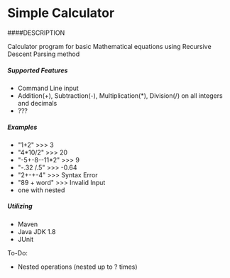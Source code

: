 # Simple Calculator

####DESCRIPTION

Calculator program for basic Mathematical equations using Recursive Descent Parsing method

##### Supported Features
- Command Line input
- Addition(+), Subtraction(-), Multiplication(*), Division(/) on all integers and decimals
- ??? 

##### Examples
- "1+2" >>> 3
- "4*10/2" >>> 20
- "-5+-8--11*2" >>> 9
- "-.32   /.5" >>> -0.64
- "2+-+-4" >>> Syntax Error
- "89 + word" >>> Invalid Input
- one with nested


##### Utilizing
 - Maven
 - Java JDK 1.8
 - JUnit


To-Do:
 - Nested operations (nested up to ? times)